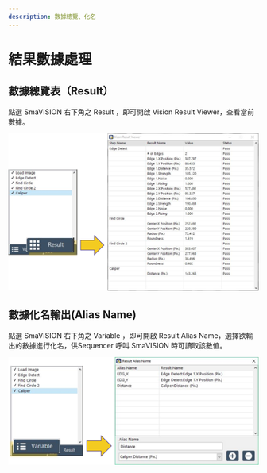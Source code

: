 ```yaml
---
description: 數據總覽、化名
---
```


# 結果數據處理

## 數據總覽表（Result）

點選 SmaVISION 右下角之 Result ，即可開啟 Vision Result Viewer，查看當前數據。

![](../../.gitbook/assets/tu-pian-46.png)

## 數據化名輸出\(Alias Name\)

點選 SmaVISION 右下角之 Variable ，即可開啟 Result Alias Name，選擇欲輸出的數據進行化名，供Sequencer 呼叫 SmaVISION 時可讀取該數值。

![](../../.gitbook/assets/tu-pian-47.png)

